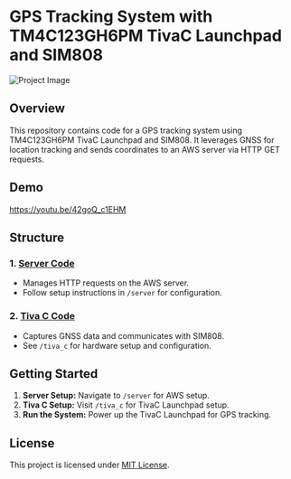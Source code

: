 # GPS Tracking System with TM4C123GH6PM TivaC Launchpad and SIM808

![Project Image](image.png)

## Overview

This repository contains code for a GPS tracking system using TM4C123GH6PM TivaC Launchpad and SIM808. It leverages GNSS for location tracking and sends coordinates to an AWS server via HTTP GET requests.

## Demo

https://youtu.be/42goQ_c1EHM

## Structure

### 1. [Server Code](/server)
   - Manages HTTP requests on the AWS server.
   - Follow setup instructions in `/server` for configuration.

### 2. [Tiva C Code](/tiva_c)
   - Captures GNSS data and communicates with SIM808.
   - See `/tiva_c` for hardware setup and configuration.

## Getting Started

1. **Server Setup:** Navigate to `/server` for AWS setup.
2. **Tiva C Setup:** Visit `/tiva_c` for TivaC Launchpad setup.
3. **Run the System:** Power up the TivaC Launchpad for GPS tracking.

## License

This project is licensed under [MIT License](LICENSE).



